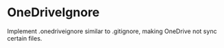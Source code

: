 # OneDriveIgnore
Implement .onedriveignore similar to .gitignore, making OneDrive not sync certain files.
